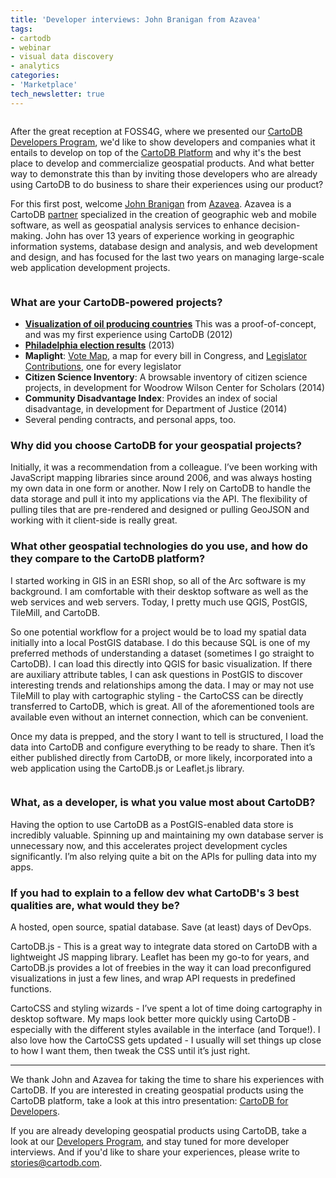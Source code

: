 ```yaml
---
title: 'Developer interviews: John Branigan from Azavea'
tags:
- cartodb
- webinar
- visual data discovery
- analytics
categories:
- 'Marketplace'
tech_newsletter: true
---
```


<div class="wrap"><p class="wrap-border"><img src="http://i.imgur.com/IttBnBL.png" alt=""></p></div>


After the great reception at FOSS4G, where we presented our [CartoDB Developers Program](http://cartodb.com/marketplace), we'd like to show developers and companies what it entails to develop on top of the [CartoDB Platform](http://docs.cartodb.com/) and why it's the best place to develop and commercialize geospatial products. And what better way to demonstrate this than by inviting those developers who are already using CartoDB to do business to share their experiences using our product? 

<!--more-->

For this first post, welcome [John Branigan](http://twitter.com/johnbranigan) from [Azavea](http://www.azavea.com/). Azavea is a CartoDB [partner](http://www.cartodb.com/partners) specialized in the creation of geographic web and mobile software, as well as geospatial analysis services to enhance decision-making. John has over 13 years of experience working in geographic information systems, database design and analysis, and web development and design, and has focused for the last two years on managing large-scale web application development projects. 

<div class="wrap"><p class="wrap-border"><img src="http://i.imgur.com/tEEsXP0.jpg" alt=""></p></div>

### What are your CartoDB-powered projects?

- **[Visualization of oil producing countries](http://sandbox.azavea.com/cartodbvisualization/)** This was a proof-of-concept, and was my first experience using CartoDB (2012)
- **[Philadelphia election results](http://www.fels.upenn.edu/voter-map)** (2013)
- **Maplight**: [Vote Map](http://maplight.org/us-congress/bill/113-hr-4413/4392363/vote-map), a map for every bill in Congress, and [Legislator Contributions](http://maplight.org/us-congress/legislator/155-john-a-boehner/contributions-map), one for every legislator
- **Citizen Science Inventory**: A browsable inventory of citizen science projects, in development for Woodrow Wilson Center for Scholars (2014)
- **Community Disadvantage Index**: Provides an index of social disadvantage, in development for Department of Justice (2014)
- Several pending contracts, and personal apps, too.


### Why did you choose CartoDB for your geospatial projects?

Initially, it was a recommendation from a colleague. I’ve been working with JavaScript mapping libraries since around 2006, and was always hosting my own data in one form or another. Now I rely on CartoDB to handle the data storage and pull it into my applications via the API. The flexibility of pulling tiles that are pre-rendered and designed or pulling GeoJSON and working with it client-side is really great.


### What other geospatial technologies do you use, and how do they compare to the CartoDB platform?

I started working in GIS in an ESRI shop, so all of the Arc software is my background. I am comfortable with their desktop software as well as the web services and web servers. Today, I pretty much use QGIS, PostGIS, TileMill, and CartoDB.

So one potential workflow for a project would be to load my spatial data initially into a local PostGIS database. I do this because SQL is one of my preferred methods of understanding a dataset (sometimes I go straight to CartoDB). I can load this directly into QGIS for basic visualization. If there are auxiliary attribute tables, I can ask questions in PostGIS to discover interesting trends and relationships among the data. I may or may not use TileMill to play with cartographic styling - the CartoCSS can be directly transferred to CartoDB, which is great. All of the aforementioned tools are available even without an internet connection, which can be convenient. 

Once my data is prepped, and the story I want to tell is structured, I load the data into CartoDB and configure everything to be ready to share. Then it’s either published directly from CartoDB, or more likely, incorporated into a web application using the CartoDB.js or Leaflet.js library. 

<div class="wrap"><p class="wrap-border"><img src="http://i.imgur.com/71NDm0p.png" alt=""></p></div>


### What, as a developer, is what you value most about CartoDB?

Having the option to use CartoDB as a PostGIS-enabled data store is incredibly valuable. Spinning up and maintaining my own database server is unnecessary now, and this accelerates project development cycles significantly. I’m also relying quite a bit on the APIs for pulling data into my apps.

### If you had to explain to a fellow dev what CartoDB's 3 best qualities are, what would they be? 

A hosted, open source, spatial database. Save (at least) days of DevOps.

CartoDB.js - This is a great way to integrate data stored on CartoDB with a lightweight JS mapping library. Leaflet has been my go-to for years, and CartoDB.js provides a lot of freebies in the way it can load preconfigured visualizations in just a few lines, and wrap API requests in predefined functions.

CartoCSS and styling wizards - I’ve spent a lot of time doing cartography in desktop software. My maps look better more quickly using CartoDB - especially with the different styles available in the interface (and Torque!). I also love how the CartoCSS gets updated - I usually will set things up close to how I want them, then tweak the CSS until it’s just right. 

<hr>

We thank John and Azavea for taking the time to share his experiences with CartoDB. If you are interested in creating geospatial products using the CartoDB platform, take a look at this intro presentation: [CartoDB for Developers](http://cartodb.com/webinars/2014-07-23-cartodb-for-developers.html).

If you are already developing geospatial products using CartoDB, take a look at our [Developers Program](http://cartodb.com/marketplace), and stay tuned for more developer interviews. And if you'd like to share your experiences, please write to stories@cartodb.com.



